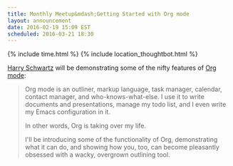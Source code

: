 ```yaml
---
title: Monthly Meetup&mdash;Getting Started with Org mode
layout: announcement
date: 2016-02-19 15:09 EST
scheduled: 2016-03-21 18:30
---
```


{% include time.html %}
{% include location_thoughtbot.html %}

[Harry Schwartz] will be demonstrating some of the nifty features of [Org mode]:

> Org mode is an outliner, markup language, task manager, calendar, contact
> manager, and who-knows-what-else. I use it to write documents and
> presentations, manage my todo list, and I even write my Emacs configuration in
> it.
>
> In other words, Org is taking over my life.
>
> I'll be introducing some of the functionality of Org, demonstrating what it
> can do, and showing how you, too, can become pleasantly obsessed with a wacky,
> overgrown outlining tool.

[Harry Schwartz]: http://harryrschwartz.com/
[Org mode]: http://orgmode.org/
